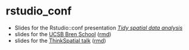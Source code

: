 # rstudio_conf

* Slides for the Rstudio::conf presentation [_Tidy spatial data analysis_](https://edzer.github.io/rstudio_conf/#1)
* slides for the [UCSB Bren School](https://edzer.github.io/rstudio_conf/bren.html) ([rmd](https://edzer.github.io/rstudio_conf/bren.Rmd)) 
* slides for the [ThinkSpatial talk](https://edzer.github.io/rstudio_conf/units.html) ([rmd](https://edzer.github.io/rstudio_conf/units.Rmd)) 
